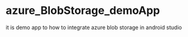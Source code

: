 # azure_BlobStorage_demoApp
it is demo app to how to integrate azure blob storage in android studio

